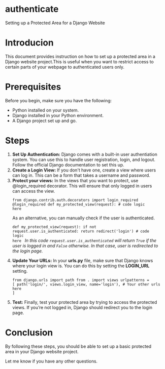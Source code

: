 # authenticate
Setting up a Protected Area for a Django Website

# Introducion
This document provides instruction on how to set up a protected area in a Django website project.This is useful when you want to restrict access to certain parts of your webpage to authenticated users only.

# Prerequisites
Before you begin, make sure you have the following:
<ul>
  <li>Python installed on your system.</li>
  <li>Django installed in your Python environment.</li>
  <li>A Django project set up and go.</li>
</ul>

# Steps 
<ol>
<li><strong>Set Up Authentication:</strong> Django comes with a built-in user authentiation system. You can use this to handle user registration, login, and logout. Follow the official Django documentation to set this up.</li>
<li><strong>Create a Login View:</strong> If you don't have one, create a view where users can log in. This can be a form that takes a username and password.</li>
<li><strong>Protect your views:</strong> In the views that you want to protect, use @login_required decorator. This will ensure that only logged in users can access the view.
  
  <code>from django.contrib.auth.decorators import login_required
@login_required
def my_protected_view(request):
    # code logic here</code>

As an alternative, you can manually check if the user is authenticated.

<code>def my_protected_view(request):
    if not request.user.is_authenticated:
        return redirect('login')
    # code logic here
</code>
<i>In this code <code>request.user.is_authenticated</code> will return <code>True</code> if the user is logged in and <code>False</code> otherwise. In that case, user is redirected to the login page.</i></li>
<li><strong>Update Your URLs:</strong>  In your <strong>urls.py</strong> file, make sure that Django knows where your login view is. You can do this by setting the <strong>LOGIN_URL</strong> setting.

<code>from django.urls import path
from . import views
urlpatterns = [
    path('login/', views.login_view, name='login'),
    # Your other urls here
]</code></li>
<li><strong>Test:</strong> Finally, test your protected area by trying to access the protected views. If you’re not logged in, Django should redirect you to the login page.</li></ol>

# Conclusion

By following these steps, you should be able to set up a basic protected area in your Django website project.

Let me know if you have any other questions.
